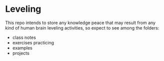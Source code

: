 # Leveling
This repo intends to store any knowledge peace that may result from any kind of human brain leveling activities, so expect to see among the folders:
- class notes
- exercises practicing
- examples
- projects
